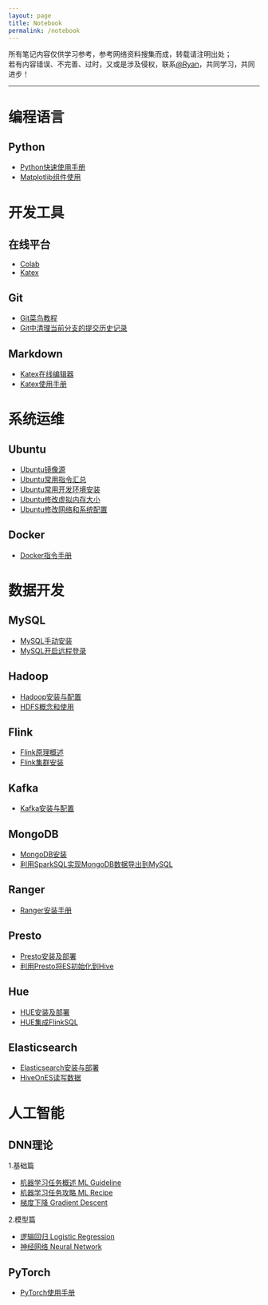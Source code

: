 ```yaml
---
layout: page
title: Notebook
permalink: /notebook
---
```


<div class="message">
	<div>所有笔记内容仅供学习参考，参考网络资料搜集而成，转载请注明出处；</div>
	<div>若有内容错误、不完善、过时，又或是涉及侵权，联系<a href="mailto:RyanCheung98@163.com">@Ryan</a>，共同学习，共同进步！</div>
</div>

<div id="toc"></div>

---

# 编程语言

## Python

- [Python快速使用手册](/docs/编程开发/Python/Python快速使用手册)
- [Matplotlib组件使用](/docs/编程开发/Python/Matplotlib组件使用)



# 开发工具

## 在线平台

- [Colab](https://colab.research.google.com/)
- [Katex](https://katex.org/)

## Git

- [Git菜鸟教程](https://www.runoob.com/git/git-basic-operations.html)
- [Git中清理当前分支的提交历史记录](/docs/开发工具/git/Git中清理当前分支的提交历史记录)

## Markdown

- [Katex在线编辑器](https://katex.org/)
- [Katex使用手册](https://katex.org/docs/supported.html)



# 系统运维

## Ubuntu

- [Ubuntu镜像源](/docs/系统运维/Ubuntu/Ubuntu镜像源)
- [Ubuntu常用指令汇总](/docs/系统运维/Ubuntu/Ubuntu常用指令汇总)
- [Ubuntu常用开发环境安装](/docs/系统运维/Ubuntu/Ubuntu常用开发环境安装)
- [Ubuntu修改虚拟内存大小](/docs/系统运维/Ubuntu/Ubuntu修改虚拟内存大小)
- [Ubuntu修改网络和系统配置](/docs/系统运维/Ubuntu/Ubuntu修改网络和系统配置)

## Docker

- [Docker指令手册](/docs/系统运维/Docker/Docker指令手册)



# 数据开发

## MySQL

- [MySQL手动安装](/docs/数据开发/MySQL/MySQL手动安装)
- [MySQL开启远程登录](/docs/数据开发/MySQL/MySQL开启远程登录)

## Hadoop

- [Hadoop安装与配置](/docs/数据开发/Hadoop/Hadoop安装与配置)
- [HDFS概念和使用](/docs/数据开发/Hadoop/HDFS概念和使用)

## Flink

- [Flink原理概述](/docs/数据开发/Flink/Flink原理概述)
- [Flink集群安装](/docs/数据开发/Flink/Flink集群安装)

## Kafka

- [Kafka安装与配置](/docs/数据开发/Kafka/Kafka安装与配置)

## MongoDB

- [MongoDB安装](/docs/数据开发/MongoDB/MongoDB安装)
- [利用SparkSQL实现MongoDB数据导出到MySQL](/docs/数据开发/MongoDB/利用SparkSQL实现MongoDB数据导出到MySQL)

## Ranger

- [Ranger安装手册](/docs/数据开发/Ranger/Ranger安装手册)

## Presto

- [Presto安装及部署](/docs/数据开发/Presto/Presto安装及部署)
- [利用Presto将ES初始化到Hive](/docs/数据开发/Presto/利用Presto将ES初始化到Hive)

## Hue

- [HUE安装及部署](/docs/数据开发/Hue/HUE安装及部署)
- [HUE集成FlinkSQL](/docs/数据开发/Hue/HUE集成FlinkSQL)

## Elasticsearch

- [Elasticsearch安装与部署](/docs/数据开发/ElasticSearch/Elasticsearch安装与部署)
- [HiveOnES读写数据](/docs/数据开发/ElasticSearch/HiveOnES读写数据)



# 人工智能

## DNN理论

1.基础篇

- [机器学习任务概述 ML Guideline](/docs/人工智能/DNN理论/机器学习任务概述MLGuideline)
- [机器学习任务攻略 ML Recipe](/docs/人工智能/DNN理论/机器学习任务攻略MLRecipe)
- [梯度下降 Gradient Descent](/docs/人工智能/DNN理论/梯度下降GradientDescent)

2.模型篇

- [逻辑回归 Logistic Regression](/docs/人工智能/DNN理论/逻辑回归LogisticRegression)
- [神经网络 Neural Network](/docs/人工智能/DNN理论/神经网络NeuralNetwork)

## PyTorch

- [PyTorch使用手册](/docs/人工智能/PyTorch/PyTorch使用手册)
